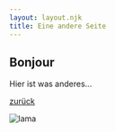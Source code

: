 ```yaml
---
layout: layout.njk
title: Eine andere Seite
---
```


## Bonjour

Hier ist was anderes...

[zurück](../)

![lama](https://source.unsplash.com/random/800x600)
